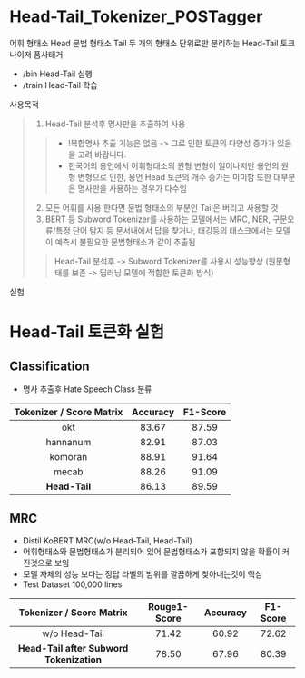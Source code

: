# Head-Tail_Tokenizer_POSTagger
어휘 형태소 Head 문법 형태소 Tail 두 개의 형태소 단위로만 분리하는 Head-Tail 토크나이저 품사태거

* /bin Head-Tail 실행
* /train Head-Tail 학습

사용목적
> 1. Head-Tail 분석후 명사만을 추출하여 사용 
> > * !복합명사 추출 기능은 없음 -> 그로 인한 토큰의 다양성 증가가 있음을 고려 바랍니다.
> > * 한국어의 용언에서 어휘형태소의 원형 변형이 일어나지만 용언의 원형 변형으로 인한, 용언 Head 토큰의 개수 증가는 미미함 또한 대부분은 명사만을 사용하는 경우가 다수임
> 2. 모든 어휘를 사용 한다면 문법 형태소의 부분인 Tail은 버리고 사용할 것
> 3. BERT 등 Subword Tokenizer를 사용하는 모델에서는 MRC, NER, 구문오류/특정 단어 탐지 등 문서내에서 답을 찾거나, 태깅등의 태스크에서는 모델이 예측시 불필요한 문법형태소가 같이 추출됨 
> > Head-Tail 분석후 -> Subword Tokenizer를 사용시 성능향상 (원문형태를 보존 -> 딥러닝 모델에 적합한 토큰화 방식)

실험
# Head-Tail 토큰화 실험
## Classification
* 명사 추출후 Hate Speech Class 분류

| Tokenizer / Score Matrix | Accuracy | F1-Score |
| :---:   | :---: | :---: |
| okt | 83.67 | 87.59 |
| hannanum | 82.91 | 87.03 |
| komoran | 88.91 | 91.64 |
| mecab | 88.26 | 91.09 |
| **Head-Tail** | 86.13 | 89.59 |

## MRC
* Distil KoBERT MRC(w/o Head-Tail, Head-Tail)
* 어휘형태소와 문법형태소가 분리되어 있어 문법형태소가 포함되지 않을 확률이 커진것으로 보임
* 모델 자체의 성능 보다는 정답 라벨의 범위를 깔끔하게 찾아내는것이 핵심
* Test Dataset 100,000 lines

| Tokenizer / Score Matrix | Rouge1-Score | Accuracy | F1-Score |
| :---:   | :---: | :---: | :---: |
| w/o Head-Tail | 71.42 | 60.92 | 72.62 |
| **Head-Tail after Subword Tokenization** | 78.50 | 67.96 | 80.39 |
